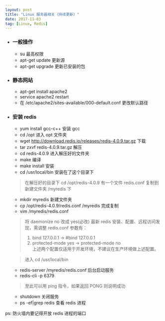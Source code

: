 ```yaml
---
layout: post
title: "Linux 服务器相关（持续更新）"
date: 2017-11-03
tag: [Linux, Redis] 
---   
```


- ### 一般操作
    - su 最高权限
    - apt-get update 更新源
    - apt-get upgrade 更新已安装的包
- ### 静态网站
    - apt-get install apache2
    - service apache2 restart
    - 在 /etc/apache2/sites-available/000-default.conf 更改默认路径
- ### 安装 redis
    - yum install gcc-c++ 安装 gcc
    - cd /opt 进入 opt 文件夹
    - wget http://download.redis.io/releases/redis-4.0.9.tar.gz 下载
    - tar zxvf redis-4.0.9.tar.gz 解压
    - cd redis-4.0.9 进入解压好的文件夹
    - make 编译
    - make install 安装
    - cd /usr/local/bin 安装在了这个目录下
    > 在解压好的目录下 cd /opt/redis-4.0.9 有一个文件 redis.conf
    > 复制到新建文件夹 /myredis 下
    - mkdir myredis 新建文件夹
    - cp /opt/redis-4.0.9/redis.conf /myredis 完成复制
    - vim /myredis/redis.conf 
    > 将 daemonize no 改成 yes(必改)
    > 最新 redis 安装、配置、远程访问发现，需调整 redis.conf 参数有：
    > 1. bind 127.0.0.1 -> #bind 127.0.0.1 
    > 2. protected-mode yes -> protected-mode no<br>上述两个配置仅适用于开发环境，不建议在生产环境做上述配置。 
    
    > 进入 cd /usr/local/bin
    
    - redis-server /myredis/redis.conf 后台启动服务
    - redis-cli -p 6379
    > 至此可以用 ping 指令，如果返回 PONG 则说明成功
    - shutdown 关闭服务
    - ps -ef&#124;grep redis 查看 redis 进程
    
ps: 防火墙内要记得开放 redis 进程的端口
    
